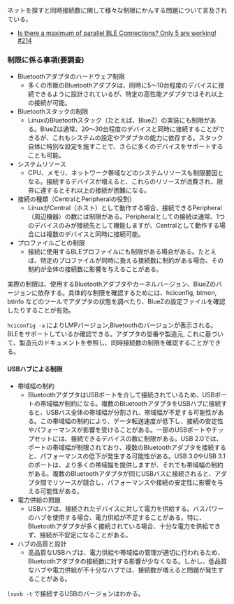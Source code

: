 ネットを探すと同時接続数に関して様々な制限にかんする問題について言及されている。

- [Is there a maximum of parallel BLE Connections? Only 5 are working! #214](https://github.com/noble/noble/issues/214)

### 制限に係る事項(要調査)

- Bluetoothアダプタのハードウェア制限
  - 多くの市販のBluetoothアダプタは、同時に5～10台程度のデバイスに接続できるように設計されているが、特定の高性能アダプタではそれ以上の接続が可能。
- Bluetoothスタックの制限
  - LinuxのBluetoothスタック（たとえば、BlueZ）の実装にも制限がある。BlueZは通常、20～30台程度のデバイスと同時に接続することができるが、これもシステムの設定やアダプタの能力に依存する。スタック自体に特別な設定を施すことで、さらに多くのデバイスをサポートすることも可能。
- システムリソース
  - CPU、メモリ、ネットワーク帯域などのシステムリソースも制限要因となる。接続するデバイスが増えると、これらのリソースが消費され、限界に達するとそれ以上の接続が困難になる。
- 接続の種類（CentralとPeripheralの役割）
  - LinuxがCentral（ホスト）として動作する場合、接続できるPeripheral（周辺機器）の数には制限がある。Peripheralとしての接続は通常、1つのデバイスのみが接続先として機能しますが、Centralとして動作する場合には複数のデバイスと同時に接続可能。
- プロファイルごとの制限
  - 接続に使用するBLEプロファイルにも制限がある場合がある。たとえば、特定のプロファイルが同時に扱える接続数に制約がある場合、その制約が全体の接続数に影響を与えることがある。

実際の制限は、使用するBluetoothアダプタやカーネルバージョン、BlueZのバージョンに依存する。具体的な制限を確認するためには、hciconfig, btmon, btinfo などのツールでアダプタの状態を調べたり、BlueZの設定ファイルを確認したりすることが有効。

`hciconfig -a` によりLMPバージョン,Bluetoothのバージョンが表示される。BLEをサポートしているか確認できる。アダプタの型番や製造元, これに基づいて、製造元のドキュメントを参照し、同時接続数の制限を確認することができる。

#### USBハブによる制限

- 帯域幅の制約
  - BluetoothアダプタはUSBポートを介して接続されているため、USBポートの帯域幅が制約になる。複数のBluetoothアダプタをUSBハブに接続すると、USBバス全体の帯域幅が分割され、帯域幅が不足する可能性がある。この帯域幅の制約により、データ転送速度が低下し、接続の安定性やパフォーマンスが影響を受けることがある。一部のUSBポートやチップセットには、接続できるデバイスの数に制限がある。USB 2.0では、ポートの帯域幅が制限されており、複数のBluetoothアダプタを接続すると、パフォーマンスの低下が発生する可能性がある。USB 3.0やUSB 3.1のポートは、より多くの帯域幅を提供しますが、それでも帯域幅の制約がある。複数のBluetoothアダプタが同じUSBバスに接続されると、アダプタ間でリソースが競合し、パフォーマンスや接続の安定性に影響を与える可能性がある。
- 電力供給の問題
  - USBハブは、接続されたデバイスに対して電力を供給する。バスパワーのハブを使用する場合、電力供給が不足することがある。特に、Bluetoothアダプタが多く接続されている場合、十分な電力を供給できず、接続が不安定になることがある。
- ハブの品質と設計
  - 高品質なUSBハブは、電力供給や帯域幅の管理が適切に行われるため、Bluetoothアダプタの接続数に対する影響が少なくなる。しかし、低品質なハブや電力供給が不十分なハブでは、接続数が増えると問題が発生することがある。

`lsusb -t` で接続するUSBのバージョンはわかる。
